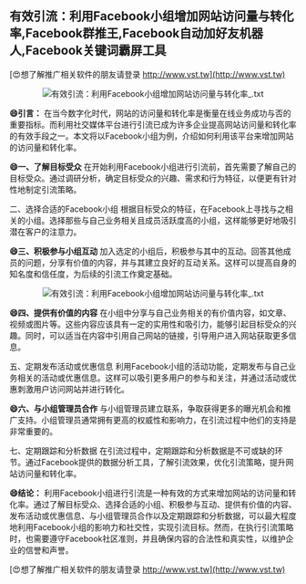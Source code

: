 ## **有效引流：利用Facebook小组增加网站访问量与转化率,Facebook群推王,Facebook自动加好友机器人,Facebook关键词霸屏工具**

[😍想了解推广相关软件的朋友请登录 http://www.vst.tw](http://www.vst.tw)

 <center><img src="https://vst.tw/MP4/tuiguang/png/8.png" alt="有效引流：利用Facebook小组增加网站访问量与转化率_.txt"></center>

**😄引言：**
在当今数字化时代，网站的访问量和转化率是衡量在线业务成功与否的重要指标。而利用社交媒体平台进行引流已成为许多企业提高网站访问量和转化率的有效手段之一。本文将以Facebook小组为例，介绍如何利用该平台来增加网站的访问量和转化率。

**😄一、了解目标受众**
在开始利用Facebook小组进行引流前，首先需要了解自己的目标受众。通过调研分析，确定目标受众的兴趣、需求和行为特征，以便更有针对性地制定引流策略。

二、选择合适的Facebook小组
根据目标受众的特征，在Facebook上寻找与之相关的小组。选择那些与自己业务相关且成员活跃度高的小组，这样能够更好地吸引潜在客户的注意力。

**😄三、积极参与小组互动**
加入选定的小组后，积极参与其中的互动。回答其他成员的问题，分享有价值的内容，并与其建立良好的互动关系。这样可以提高自身的知名度和信任度，为后续的引流工作奠定基础。

 <center><img src="https://vst.tw/MP4/tuiguang/png/6.png" alt="有效引流：利用Facebook小组增加网站访问量与转化率_.txt"></center>

**😄四、提供有价值的内容**
在小组中分享与自己业务相关的有价值内容，如文章、视频或图片等。这些内容应该具有一定的实用性和吸引力，能够引起目标受众的兴趣。同时，可以适当在内容中引用自己网站的链接，引导用户进入网站获取更多信息。

五、定期发布活动或优惠信息
利用Facebook小组的活动功能，定期发布与自己业务相关的活动或优惠信息。这样可以吸引更多用户的参与和关注，并通过活动或优惠刺激用户访问网站并进行转化。

**😄六、与小组管理员合作**
与小组管理员建立联系，争取获得更多的曝光机会和推广支持。小组管理员通常拥有更高的权威性和影响力，在引流过程中他们的支持是非常重要的。

七、定期跟踪和分析数据
在引流过程中，定期跟踪和分析数据是不可或缺的环节。通过Facebook提供的数据分析工具，了解引流效果，优化引流策略，提升网站访问量和转化率。

**😄结论：**
利用Facebook小组进行引流是一种有效的方式来增加网站的访问量和转化率。通过了解目标受众、选择合适的小组、积极参与互动、提供有价值的内容、发布活动或优惠信息、与小组管理员合作以及定期跟踪和分析数据，可以最大程度地利用Facebook小组的影响力和社交性，实现引流目标。然而，在执行引流策略时，也需要遵守Facebook社区准则，并且确保内容的合法性和真实性，以维护企业的信誉和声誉。

[😍想了解推广相关软件的朋友请登录 http://www.vst.tw](http://www.vst.tw)



